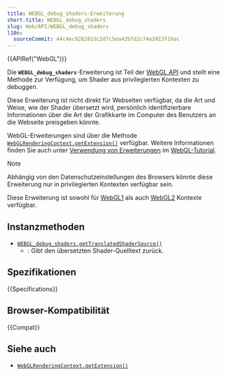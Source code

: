 ```yaml
---
title: WEBGL_debug_shaders-Erweiterung
short-title: WEBGL_debug_shaders
slug: Web/API/WEBGL_debug_shaders
l10n:
  sourceCommit: 44c4ec928281dc2d7c5ea42b7d2c74a2013f16ac
---
```


{{APIRef("WebGL")}}

Die **`WEBGL_debug_shaders`**-Erweiterung ist Teil der [WebGL API](/de/docs/Web/API/WebGL_API) und stellt eine Methode zur Verfügung, um Shader aus privilegierten Kontexten zu debuggen.

Diese Erweiterung ist nicht direkt für Webseiten verfügbar, da die Art und Weise, wie der Shader übersetzt wird, persönlich identifizierbare Informationen über die Art der Grafikkarte im Computer des Benutzers an die Webseite preisgeben könnte.

WebGL-Erweiterungen sind über die Methode [`WebGLRenderingContext.getExtension()`](/de/docs/Web/API/WebGLRenderingContext/getExtension) verfügbar. Weitere Informationen finden Sie auch unter [Verwendung von Erweiterungen](/de/docs/Web/API/WebGL_API/Using_Extensions) im [WebGL-Tutorial](/de/docs/Web/API/WebGL_API/Tutorial).

> [!NOTE]
> Abhängig von den Datenschutzeinstellungen des Browsers könnte diese Erweiterung nur in privilegierten Kontexten verfügbar sein.
>
> Diese Erweiterung ist sowohl für [WebGL1](/de/docs/Web/API/WebGLRenderingContext) als auch [WebGL2](/de/docs/Web/API/WebGL2RenderingContext) Kontexte verfügbar.

## Instanzmethoden

- [`WEBGL_debug_shaders.getTranslatedShaderSource()`](/de/docs/Web/API/WEBGL_debug_shaders/getTranslatedShaderSource)
  - : Gibt den übersetzten Shader-Quelltext zurück.

## Spezifikationen

{{Specifications}}

## Browser-Kompatibilität

{{Compat}}

## Siehe auch

- [`WebGLRenderingContext.getExtension()`](/de/docs/Web/API/WebGLRenderingContext/getExtension)
